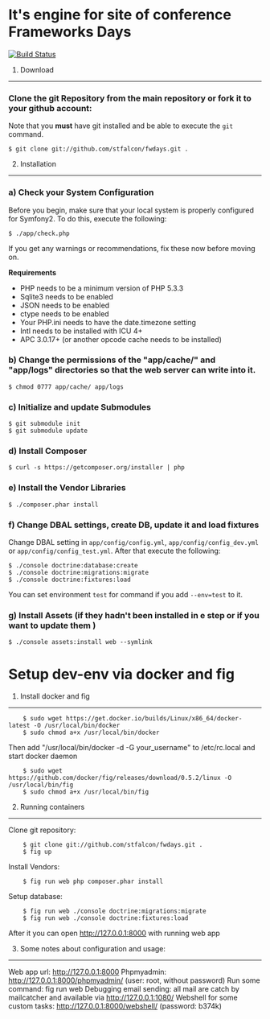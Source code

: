 It's engine for site of conference Frameworks Days
========================================

[![Build Status](https://secure.travis-ci.org/stfalcon/fwdays.png?branch=master)](https://travis-ci.org/stfalcon/fwdays)

1) Download
--------------------------------

### Clone the git Repository from the main repository or fork it to your github account:

Note that you **must** have git installed and be able to execute the `git`
command.

	$ git clone git://github.com/stfalcon/fwdays.git .

2) Installation
---------------

### a) Check your System Configuration

Before you begin, make sure that your local system is properly configured
for Symfony2. To do this, execute the following:

	$ ./app/check.php

If you get any warnings or recommendations, fix these now before moving on.

**Requirements**

* PHP needs to be a minimum version of PHP 5.3.3
* Sqlite3 needs to be enabled
* JSON needs to be enabled
* ctype needs to be enabled
* Your PHP.ini needs to have the date.timezone setting
* Intl needs to be installed with ICU 4+
* APC 3.0.17+ (or another opcode cache needs to be installed)


### b) Change the permissions of the "app/cache/" and "app/logs" directories so that the web server can write into it.

	$ chmod 0777 app/cache/ app/logs

### c) Initialize and update Submodules

	$ git submodule init
	$ git submodule update

### d) Install Composer

	$ curl -s https://getcomposer.org/installer | php

### e) Install the Vendor Libraries

    $ ./composer.phar install

### f) Change DBAL settings, create DB, update it and load fixtures

Change DBAL setting in `app/config/config.yml`, `app/config/config_dev.yml` or
`app/config/config_test.yml`. After that execute the following:

    $ ./console doctrine:database:create
    $ ./console doctrine:migrations:migrate
    $ ./console doctrine:fixtures:load

You can set environment `test` for command if you add `--env=test` to it.

### g) Install Assets (if they hadn't been installed in **e** step or if you want to update them )

    $ ./console assets:install web --symlink

Setup dev-env via docker and fig
========================================

1) Install docker and fig
--------------------------------

        $ sudo wget https://get.docker.io/builds/Linux/x86_64/docker-latest -O /usr/local/bin/docker
        $ sudo chmod a+x /usr/local/bin/docker

Then add "/usr/local/bin/docker -d -G your_username" to /etc/rc.local and start docker daemon

        $ sudo wget https://github.com/docker/fig/releases/download/0.5.2/linux -O /usr/local/bin/fig
        $ sudo chmod a+x /usr/local/bin/fig

2) Running containers
--------------------------------

Clone git repository:

        $ git clone git://github.com/stfalcon/fwdays.git .
        $ fig up

Install Vendors:

        $ fig run web php composer.phar install

Setup database:

        $ fig run web ./console doctrine:migrations:migrate
        $ fig run web ./console doctrine:fixtures:load

After it you can open http://127.0.0.1:8000 with running web app

3) Some notes about configuration and usage:
--------------------------------

Web app url: http://127.0.0.1:8000
Phpmyadmin: http://127.0.0.1:8000/phpmyadmin/ (user: root, without password)
Run some command: fig run web <command>
Debugging email sending: all mail are catch by mailcatcher and available via http://127.0.0.1:1080/
Webshell for some custom tasks: http://127.0.0.1:8000/webshell/ (password: b374k)
